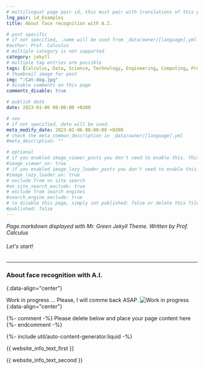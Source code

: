 ```yaml
---
# multilingual page pair id, this must pair with translations of this page. (This name must be unique)
lng_pair: id_Examples
title: About face recognition with A.I.

# post specific
# if not specified, .name will be used from _data/owner/[language].yml
#author: Prof. Calculus
# multiple category is not supported
category: jekyll
# multiple tag entries are possible
tags: [Calculus, Data, Science, Technology, Engineering, Computing, Processing, Modelizing]
# thumbnail image for post
img: ":Cat-dog.jpg"
# disable comments on this page
comments_disable: true

# publish date
date: 2023-01-06 00:00:00 +0200

# seo
# if not specified, date will be used.
meta_modify_date: 2023-01-06 00:00:00 +0200
# check the meta_common_description in _data/owner/[language].yml
#meta_description: ""

# optional
# if you enabled image_viewer_posts you don't need to enable this. This is only if image_viewer_posts = false
#image_viewer_on: true
# if you enabled image_lazy_loader_posts you don't need to enable this. This is only if image_lazy_loader_posts = false
#image_lazy_loader_on: true
# exclude from on site search
#on_site_search_exclude: true
# exclude from search engines
#search_engine_exclude: true
# to disable this page, simply set published: false or delete this file
#published: false
---
```


<!-- outline-start -->

<i> Page.markdown displayed with Mr. Green Jekyll Theme.
Written by Prof. Calculus </i>

<!-- outline-end -->

###### Let's start!
***
### About face recognition with A.I.
{:data-align="center"}

Work in progress ...
Please, I will comme back ASAP. 
![Work in progress](:Travail_en_vacances.jpg){:data-align="center"}


{%- comment -%} Please delete below and place your page content here {%- endcomment -%}

{%- include util/auto-content-generator.liquid -%}

<!-- outline-start -->

{{ website_info_text_first }}

<!-- outline-end -->

{{ website_info_text_second }}
